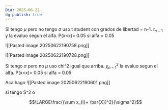 ```yaml
---
Dia: 2025-06-22
dg-publish: true
---
```

Si tengo $\mu$ pero no tengo $\sigma$ uso t student con grados de libertad = n-1. $t_{n-1}$ y la evaluo segun el alfa. P(x<x)= 0.05 si alfa = 0.05
  

![[Pasted image 20250622190758.png]]



![[Pasted image 20250622190728.png]]




Si tengo $\sigma$ pero no $\mu$ uso chi^2 igual que arriba. $\chi^2_{n-1}$ la evaluo segun el alfa. P(x<x)= 0.05 si alfa = 0.05
  
Aca hago ![[Pasted image 20250622190601.png]]

si tengo S^2 o

$$\LARGE\frac{(\sum x_{i}+ \bar{X})^2}{\sigma^2}$$
